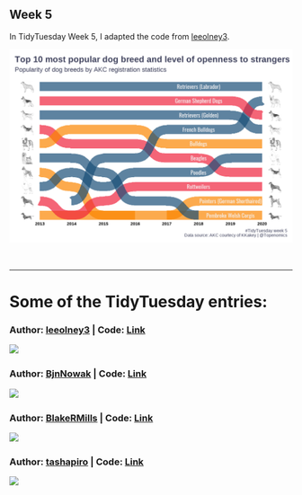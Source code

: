 ## Week 5

In TidyTuesday Week 5, I adapted the code from [leeolney3](https://github.com/leeolney3).

![](w5_dog_breeds.png)

<br>

***

# Some of the TidyTuesday entries:

### Author: [leeolney3](https://github.com/leeolney3) | Code: [Link](https://github.com/leeolney3/TidyTuesday/blob/main/2022/week_05/2022_05.R) 
<img src="https://pbs.twimg.com/media/FKfP4nUX0AMIPLI?format=jpg&name=4096x4096">


### Author: [BjnNowak](https://github.com/BjnNowak) | Code: [Link](https://github.com/BjnNowak/TidyTuesday/blob/main/SC_Dogs.R) 
<img src="https://pbs.twimg.com/media/FKfT2qLWYAEhh2p?format=jpg&name=large">


### Author: [BlakeRMills](https://github.com/BlakeRMills) | Code: [Link](https://github.com/BlakeRMills/TidyTuesday/blob/main/2022/Dog%20Breeds%20(1%20Feb%202022)/Dogs%20(1%20Feb%202022).R) 
<img src="https://pbs.twimg.com/media/FKiYywwXwAYPmhU?format=jpg&name=4096x4096">


### Author: [tashapiro](https://github.com/tashapiro) | Code: [Link](https://github.com/tashapiro/TidyTuesday/blob/master/2022/W5/dog-breeds.R) 
<img src="https://pbs.twimg.com/media/FKhBJlWXMA0hLmb?format=jpg&name=4096x4096">
